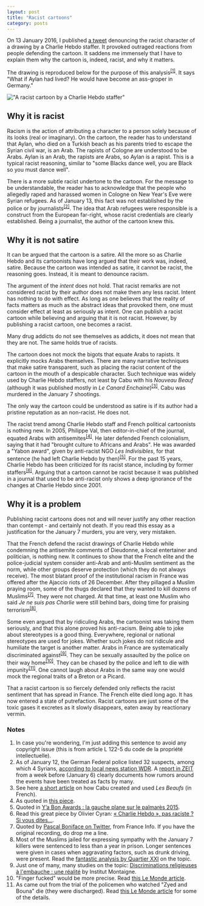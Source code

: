 ```yaml
---
layout: post
title: "Racist cartoons"
category: posts
---
```


On 13 January 2016, I published [a tweet](https://twitter.com/nicolaskb/status/687270412162568192) denouncing the racist character of a drawing by a Charlie Hebdo staffer. It provoked outraged reactions from people defending the cartoon. It saddens me immensely that I have to explain them why the cartoon is, indeed, racist, and why it matters. 

The drawing is reproduced below for the purpose of this analysis<sup><a href="#notes">[1]</a></sup>. It says "What if Aylan had lived? He would have become an ass-groper in Germany."

!["A racist cartoon by a Charlie Hebdo staffer"](/images/racist-cartoon.jpg)

## Why it is racist

Racism is the action of attributing a character to a person solely because of its looks (real or imaginary). On the cartoon, the reader has to understand that Aylan, who died on a Turkish beach as his parents tried to escape the Syrian civil war, is an Arab. The rapists of Cologne are understood to be Arabs. Aylan is an Arab, the rapists are Arabs, so Aylan is a rapist. This is a typical racist reasoning, similar to "some Blacks dance well, you are Black so you must dance well".

There is a more subtle racist undertone to the cartoon. For the message to be understandable, the reader has to acknowledge that the people who allegedly raped and harassed women in Cologne on New Year's Eve were Syrian refugees. As of January 13, this fact was not established by the police or by journalists<sup><a href="#notes">[2]</a></sup>. The idea that Arab refugees were responsible is a construct from the European far-right, whose racist credentials are clearly established. Being a journalist, the author of the cartoon knew this.

## Why it is not satire

It can be argued that the cartoon is a satire. All the more so as Charlie Hebdo and its cartoonists have long argued that their work was, indeed, satire. Because the cartoon was intended as satire, it cannot be racist, the reasoning goes. Instead, it is meant to denounce racism. 

The argument of the _intent_ does not hold. That racist remarks are not considered racist by their author does not make them any less racist. Intent has nothing to do with effect. As long as one believes that the reality of facts matters as much as the abstract ideas that provoked them, one must consider effect at least as seriously as intent. One can publish a racist cartoon while believing and arguing that it is not racist. However, by publishing a racist cartoon, one becomes a racist. 

Many drug addicts do not see themselves as addicts, it does not mean that they are not. The same holds true of racists.

The cartoon does not mock the bigots that equate Arabs to rapists. It explicitly mocks Arabs themselves. There are many narrative techniques that make satire transparent, such as placing the racist content of the cartoon in the mouth of a despicable character. Such technique was widely used by Charlie Hebdo staffers, not least by Cabu with his _Nouveau Beauf_ (although it was published mostly in _Le Canard Enchaine_)<sup><a href="#notes">[3]</a></sup>. Cabu was murdered in the January 7 shootings.

The only way the cartoon could be understood as satire is if its author had a pristine reputation as an non-racist. He does not.

The racist trend among Charlie Hebdo staff and French political cartoonists is nothing new. In 2005, Philippe Val, then editor-in-chief of the journal, equated Arabs with antisemites<sup><a href="#notes">[4]</a></sup>. He later defended French colonialism, saying that it had "brought culture to Africans and Arabs". He was awarded a "Yabon award", given by anti-racist NGO _Les Indivisibles_, for that sentence (he had left Charlie Hebdo by then)<sup><a href="#notes">[5]</a></sup>. For the past 15 years, Charlie Hebdo has been criticized for its racist stance, including by former staffers<sup><a href="#notes">[6]</a></sup>. Arguing that a cartoon cannot be racist because it was published in a journal that used to be anti-racist only shows a deep ignorance of the changes at Charlie Hebdo since 2001.

## Why it is a problem

Publishing racist cartoons does not and will never justify any other reaction than contempt - and certainly not death. If you read this essay as a justification for the January 7 murders, you are very, very mistaken.

That the French defend the racist drawings of Charlie Hebdo while condemning the antisemite comments of Dieudonne, a local entertainer and politician, is nothing new. It continues to show that the French elite and the police-judicial system consider anti-Arab and anti-Muslim sentiment as the norm, while other groups deserve protection (which they do not always receive). The most blatant proof of the institutional racism in France was offered after the Ajaccio riots of 26 December. After they pillaged a Muslim praying room, some of the thugs declared that they wanted to kill dozens of Muslims<sup><a href="#notes">[7]</a></sup>. They were not charged. At that time, at least one Muslim who said _Je ne suis pas Charlie_ were still behind bars, doing time for praising terrorism<sup><a href="#notes">[8]</a></sup>. 

Some even argued that by ridiculing Arabs, the cartoonist was taking them seriously, and that this alone proved his anti-racism. Being able to joke about stereotypes is a good thing. Everywhere, regional or national stereotypes are used for jokes. Whether such jokes do not ridicule and humiliate the target is another matter. Arabs in France are systematically discriminated against<sup><a href="#notes">[9]</a></sup>. They can be sexually assaulted by the police on their way home<sup><a href="#notes">[10]</a></sup>. They can be chased by the police and left to die with impunity<sup><a href="#notes">[11]</a></sup>. One cannot laugh about Arabs in the same way one would mock the regional traits of a Breton or a Picard. 

That a racist cartoon is so fiercely defended only reflects the racist sentiment that has spread in France. The French elite died long ago. It has now entered a state of putrefaction. Racist cartoons are just some of the toxic gases it excretes as it slowly disappears, eaten away by reactionary vermin.

<a name="notes"></a>

### Notes

1. In case you're wondering, I'm just adding this sentence to avoid any copyright issue (this is from article L 122-5 du code de la propriété intellectuelle).
1. As of January 12, the German Federal police listed 32 suspects, among which 4 Syrians, [according to local news station WDR](http://www1.wdr.de/themen/aktuell/vorfaelle-hauptbahnhof-koeln-fakten-100.html). A [report in ZEIT](http://www.zeit.de/gesellschaft/zeitgeschehen/2016-01/koeln-silvester-uebergriffe-medien) from a week before (January 6) clearly documents how rumors around the events have been treated as facts by many.
1. See here [a short article](http://www.le-toaster.fr/culture-g/dou-viennent-les-beaufs/) on how Cabu created and used _Les Beaufs_ (in French).
1. As quoted in [this piece](http://lmsi.net/Philippe-Val-est-un-raciste).
1. Quoted in [Y’a Bon Awards : la gauche plane sur le palmarès 2015](http://www.politis.fr/Y-a-Bon-Awards-la-gauche-plane-sur,31546.html).
1. Read this great piece by Olivier Cyran: [« Charlie Hebdo », pas raciste ? Si vous dites…](http://www.article11.info/?Charlie-Hebdo-pas-raciste-Si-vous).
1. Quoted by [Pascal Boniface on Twitter](https://twitter.com/PascalBoniface/status/681077240269041664), from France Info. If you have the original recording, do drop me a line.
1. Most of the Muslims jailed for expressing sympathy with the January 7 killers were sentenced to less than a year in prison. Longer sentences were given in cases when aggravating factors, such as drunk driving, were present. Read the [fantastic analysis by Quartier XXI](http://quartiersxxi.org/le-delire-anti-terroriste-manque-sa-cible) on the topic.
1. Just one of many, many studies on the topic: [Discriminations religieuses à l'embauche : une réalité](http://www.institutmontaigne.org/fr/publications/discriminations-religieuses-lembauche-une-realite) by Institut Montaigne.
1. "Finger fucked" would be more precise. Read [this Le Monde article](http://www.lemonde.fr/police-justice/article/2015/12/18/espece-de-libanais-de-merde-connards-sales-noirs-des-adolescents-portent-plainte-pour-violences-policieres_4834472_1653578.html).
1. As came out from the trial of the policemen who watched "Zyed and Bouna" die (they were discharged). Read [this Le Monde article](http://www.lemonde.fr/societe/article/2015/05/18/mort-de-zyed-et-bouna-relaxe-definitive-des-deux-policiers_4635109_3224.html) for some of the details.